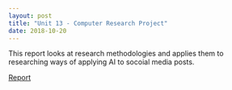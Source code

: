 ```yaml
---
layout: post
title: "Unit 13 - Computer Research Project"
date: 2018-10-20
---
```


This report looks at research methodologies and applies them to researching ways of applying AI to socoial media posts.

[Report](https://drive.proton.me/urls/EWNRWVM8ZG#bn0CfjDQ2HV8)